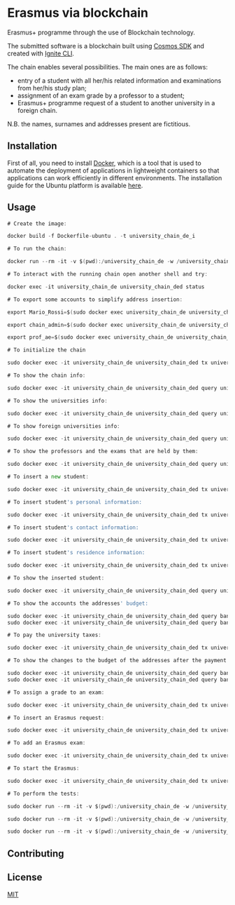 # Erasmus via blockchain

Erasmus+ programme through the use of Blockchain technology.

The submitted software is a blockchain built using [Cosmos SDK](https://v1.cosmos.network/sdk) and created with [Ignite CLI](https://ignite.com/cli).

The chain enables several possibilities. The main ones are as follows:
- entry of a student with all her/his related information and examinations from her/his study plan;
- assignment of an exam grade by a professor to a student;
- Erasmus+ programme request of a student to another university in a foreign chain.

N.B. the names, surnames and addresses present are fictitious.

## Installation

First of all, you need to install [Docker](https://www.docker.com/), which is a tool that is used to automate the deployment of applications in lightweight containers so that applications can work efficiently in different environments. The installation guide for the Ubuntu platform is available [here](https://docs.docker.com/desktop/install/ubuntu/).

## Usage



```go
# Create the image:

docker build -f Dockerfile-ubuntu . -t university_chain_de_i

# To run the chain:

docker run --rm -it -v $(pwd):/university_chain_de -w /university_chain_de -p 1317:1317 -p 3000:3000 -p 4500:4500 -p 5000:5000 -p 26657:26657 --name university_chain_de university_chain_de_i ignite chain serve --reset-once

# To interact with the running chain open another shell and try: 

docker exec -it university_chain_de university_chain_ded status

# To export some accounts to simplify address insertion:

export Mario_Rossi=$(sudo docker exec university_chain_de university_chain_ded keys show "Mario Rossi" -a) 

export chain_admin=$(sudo docker exec university_chain_de university_chain_ded keys show "Admin Chain IT" -a) 

export prof_ae=$(sudo docker exec university_chain_de university_chain_ded keys show "Prof. Domenico Asprucci" -a) 

# To initialize the chain

sudo docker exec -it university_chain_de university_chain_ded tx universitychainde configure-chain --from $chain_admin --gas auto 

# To show the chain info:

sudo docker exec -it university_chain_de university_chain_ded query universitychainde show-chain-info 

# To show the universities info:

sudo docker exec -it university_chain_de university_chain_ded query universitychainde list-university-info 

# To show foreign universities info:

sudo docker exec -it university_chain_de university_chain_ded query universitychainde list-foreign-universities

# To show the professors and the exams that are held by them:

sudo docker exec -it university_chain_de university_chain_ded query universitychainde list-professors-exams

# To insert a new student:

sudo docker exec -it university_chain_de university_chain_ded tx universitychainde register-new-student unipi Mario Rossi master cs "Computer Science" --from $Mario_Rossi --gas auto  

# To insert student's personal information:

sudo docker exec -it university_chain_de university_chain_ded tx universitychainde insert-student-personal-info unipi 1 male 1994-06-06 italian italy Rome Rome 1111111111111111 20000 --from $Mario_Rossi --gas auto 

# To insert student's contact information:

sudo docker exec -it university_chain_de university_chain_ded tx universitychainde insert-student-contact-info unipi 1 "via roma" mario.rossi@example.it 0000000000 --from $Mario_Rossi --gas auto 

# To insert student's residence information:

sudo docker exec -it university_chain_de university_chain_ded tx universitychainde insert-student-residence-info unipi 1 italy PI Pisa 56100 "via roma" 3 0000000000 --from $Mario_Rossi --gas auto 

# To show the inserted student:

sudo docker exec -it university_chain_de university_chain_ded query universitychainde show-stored-student unipi_1 

# To show the accounts the addresses' budget:

sudo docker exec -it university_chain_de university_chain_ded query bank balances $Mario_Rossi 
sudo docker exec -it university_chain_de university_chain_ded query bank balances $unipi

# To pay the university taxes: 

sudo docker exec -it university_chain_de university_chain_ded tx universitychainde pay-taxes unipi 1 --from $Mario_Rossi --gas auto 

# To show the changes to the budget of the addresses after the payment of taxes:

sudo docker exec -it university_chain_de university_chain_ded query bank balances $Mario_Rossi 
sudo docker exec -it university_chain_de university_chain_ded query bank balances $unipi

# To assign a grade to an exam:

sudo docker exec -it university_chain_de university_chain_ded tx universitychainde insert-exam-grade unipi 1 "Algorithm engineering" 25 --from $prof_ae --gas auto 

# To insert an Erasmus request:

sudo docker exec -it university_chain_de university_chain_ded tx universitychainde insert-erasmus-request unipi 1 6 tum study --from $Mario_Rossi --gas auto 

# To add an Erasmus exam:

sudo docker exec -it university_chain_de university_chain_ded tx universitychainde insert-erasmus-exam unipi 1 "Advanced databases" --from $Mario_Rossi --gas auto 

# To start the Erasmus:

sudo docker exec -it university_chain_de university_chain_ded tx universitychainde start-erasmus unipi 1 --from $Mario_Rossi --gas auto 

# To perform the tests:

sudo docker run --rm -it -v $(pwd):/university_chain_de -w /university_chain_de university_chain_de_i make mock-expected-keepers 

sudo docker run --rm -it -v $(pwd):/university_chain_de -w /university_chain_de university_chain_de_i go test university_chain_de/x/universitychainde/types

sudo docker run --rm -it -v $(pwd):/university_chain_de -w /university_chain_de university_chain_de_i go test university_chain_de/x/universitychainde/keeper

```

## Contributing



## License

[MIT](https://choosealicense.com/licenses/mit/)